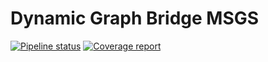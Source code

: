 # Dynamic Graph Bridge MSGS
[![Pipeline status](https://gitlab.laas.fr/stack-of-tasks/dynamic_graph_bridge_msgs/badges/master/pipeline.svg)](https://gitlab.laas.fr/stack-of-tasks/dynamic_graph_bridge_msgs/commits/master)
[![Coverage report](https://gitlab.laas.fr/stack-of-tasks/dynamic_graph_bridge_msgs/badges/master/coverage.svg?job=doc-coverage)](http://projects.laas.fr/gepetto/doc/stack-of-tasks/dynamic_graph_bridge_msgs/master/coverage/)
